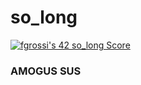 # so_long
[![fgrossi's 42 so_long Score](https://badge42.vercel.app/api/v2/cl2p9nrdq006809kxlac8prrc/project/2508597)](https://github.com/JaeSeoKim/badge42)

### AMOGUS SUS
